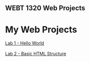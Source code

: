## WEBT 1320 Web Projects
<h1>My Web Projects</h1>

<a href="Lab1/index.html" target="_blank">Lab 1 - Hello World</a><br></br>
<a href="Lab2/index.html" target="_blank">Lab 2 - Basic HTML Structure</a>